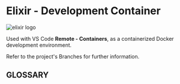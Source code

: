 # Elixir - Development Container
![elixir logo](https://elixir-lang.org/images/logo/logo.png)

Used with VS Code **Remote - Containers**, as a containerized Docker development environment.

Refer to the project's Branches for further information.

## GLOSSARY



